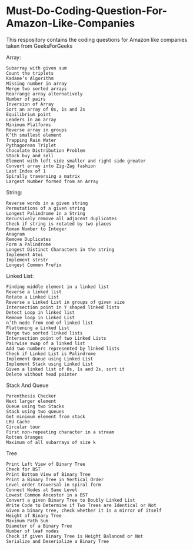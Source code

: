 # Must-Do-Coding-Question-For-Amazon-Like-Companies
This respository contains the coding questions for Amazon like companies taken from GeeksForGeeks

Array:

    Subarray with given sum
    Count the triplets
    Kadane’s Algorithm
    Missing number in array
    Merge two sorted arrays
    Rearrange array alternatively
    Number of pairs
    Inversion of Array
    Sort an array of 0s, 1s and 2s
    Equilibrium point
    Leaders in an array
    Minimum Platforms
    Reverse array in groups
    K’th smallest element
    Trapping Rain Water
    Pythagorean Triplet
    Chocolate Distribution Problem
    Stock buy and sell
    Element with left side smaller and right side greater
    Convert array into Zig-Zag fashion
    Last Index of 1
    Spirally traversing a matrix
    Largest Number formed from an Array

String:

    Reverse words in a given string
    Permutations of a given string
    Longest Palindrome in a String
    Recursively remove all adjacent duplicates
    Check if string is rotated by two places
    Roman Number to Integer
    Anagram
    Remove Duplicates
    Form a Palindrome
    Longest Distinct Characters in the string
    Implement Atoi
    Implement strstr
    Longest Common Prefix

Linked List:

    Finding middle element in a linked list
    Reverse a linked list
    Rotate a Linked List
    Reverse a Linked List in groups of given size
    Intersection point in Y shaped linked lists
    Detect Loop in linked list
    Remove loop in Linked List
    n’th node from end of linked list
    Flattening a Linked List
    Merge two sorted linked lists
    Intersection point of two Linked Lists
    Pairwise swap of a linked list
    Add two numbers represented by linked lists
    Check if Linked List is Palindrome
    Implement Queue using Linked List
    Implement Stack using Linked List
    Given a linked list of 0s, 1s and 2s, sort it
    Delete without head pointer

Stack And Queue

    Parenthesis Checker
    Next larger element
    Queue using two Stacks
    Stack using two queues
    Get minimum element from stack
    LRU Cache
    Circular tour
    First non-repeating character in a stream
    Rotten Oranges
    Maximum of all subarrays of size k

Tree

    Print Left View of Binary Tree
    Check for BST
    Print Bottom View of Binary Tree
    Print a Binary Tree in Vertical Order
    Level order traversal in spiral form
    Connect Nodes at Same Level
    Lowest Common Ancestor in a BST
    Convert a given Binary Tree to Doubly Linked List
    Write Code to Determine if Two Trees are Identical or Not
    Given a binary tree, check whether it is a mirror of itself
    Height of Binary Tree
    Maximum Path Sum
    Diameter of a Binary Tree
    Number of leaf nodes
    Check if given Binary Tree is Height Balanced or Not
    Serialize and Deserialize a Binary Tree

